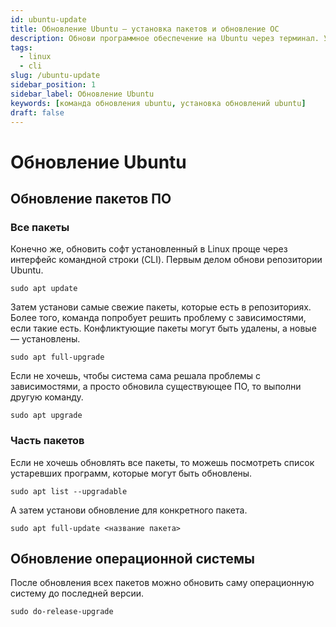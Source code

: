 ```yaml
---
id: ubuntu-update
title: Обновление Ubuntu — установка пакетов и обновление ОС
description: Обнови программное обеспечение на Ubuntu через терминал. Узнай как обновить Ubuntu до новой версии используя одну команду в командной строке.
tags:
  - linux
  - cli
slug: /ubuntu-update
sidebar_position: 1
sidebar_label: Обновление Ubuntu
keywords: [команда обновления ubuntu, установка обновлений ubuntu]
draft: false
---
```


# Обновление Ubuntu


## Обновление пакетов ПО
### Все пакеты

Конечно же, обновить софт установленный в Linux проще через интерфейс командной строки (CLI). Первым делом обнови репозитории Ubuntu.

```shell
sudo apt update
```

Затем установи самые свежие пакеты, которые есть в репозиториях. Более того, команда попробует решить проблему с зависимостями, если такие есть. Конфликтующие пакеты могут быть удалены, а новые — установлены.

```shell
sudo apt full-upgrade
```
Если не хочешь, чтобы система сама решала проблемы с зависимостями, а просто обновила существующее ПО, то выполни другую команду.

```shell
sudo apt upgrade
```

### Часть пакетов
Если не хочешь обновлять все пакеты, то можешь посмотреть список устаревших программ, которые могут быть обновлены.

```shell
sudo apt list --upgradable
```

А затем установи обновление для конкретного пакета.

```shell
sudo apt full-update <название пакета>
```

## Обновление операционной системы

После обновления всех пакетов можно обновить саму операционную систему до последней версии.

```shell
sudo do-release-upgrade
```